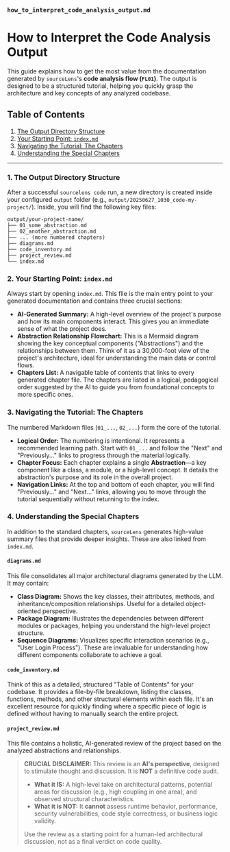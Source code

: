
### `how_to_interpret_code_analysis_output.md`

# How to Interpret the Code Analysis Output

This guide explains how to get the most value from the documentation generated by `sourceLens`'s **code analysis flow (`FL01`)**. The output is designed to be a structured tutorial, helping you quickly grasp the architecture and key concepts of any analyzed codebase.

## Table of Contents
1.  [The Output Directory Structure](#1-the-output-directory-structure)
2.  [Your Starting Point: `index.md`](#2-your-starting-point-indexmd)
3.  [Navigating the Tutorial: The Chapters](#3-navigating-the-tutorial-the-chapters)
4.  [Understanding the Special Chapters](#4-understanding-the-special-chapters)

---

### 1. The Output Directory Structure

After a successful `sourcelens code` run, a new directory is created inside your configured `output` folder (e.g., `output/20250627_1030_code-my-project/`). Inside, you will find the following key files:

```
output/your-project-name/
├── 01_some_abstraction.md
├── 02_another_abstraction.md
├── ... (more numbered chapters)
├── diagrams.md
├── code_inventory.md
├── project_review.md
└── index.md
```

### 2. Your Starting Point: `index.md`

Always start by opening `index.md`. This file is the main entry point to your generated documentation and contains three crucial sections:

*   **AI-Generated Summary:** A high-level overview of the project's purpose and how its main components interact. This gives you an immediate sense of what the project does.
*   **Abstraction Relationship Flowchart:** This is a Mermaid diagram showing the key conceptual components ("Abstractions") and the relationships between them. Think of it as a 30,000-foot view of the project's architecture, ideal for understanding the main data or control flows.
*   **Chapters List:** A navigable table of contents that links to every generated chapter file. The chapters are listed in a logical, pedagogical order suggested by the AI to guide you from foundational concepts to more specific ones.

### 3. Navigating the Tutorial: The Chapters

The numbered Markdown files (`01_...`, `02_...`) form the core of the tutorial.

*   **Logical Order:** The numbering is intentional. It represents a recommended learning path. Start with `01_...` and follow the "Next" and "Previously..." links to progress through the material logically.
*   **Chapter Focus:** Each chapter explains a single **Abstraction**—a key component like a class, a module, or a high-level concept. It details the abstraction's purpose and its role in the overall project.
*   **Navigation Links:** At the top and bottom of each chapter, you will find "Previously..." and "Next..." links, allowing you to move through the tutorial sequentially without returning to the index.

### 4. Understanding the Special Chapters

In addition to the standard chapters, `sourceLens` generates high-value summary files that provide deeper insights. These are also linked from `index.md`.

#### `diagrams.md`
This file consolidates all major architectural diagrams generated by the LLM. It may contain:
*   **Class Diagram:** Shows the key classes, their attributes, methods, and inheritance/composition relationships. Useful for a detailed object-oriented perspective.
*   **Package Diagram:** Illustrates the dependencies between different modules or packages, helping you understand the high-level project structure.
*   **Sequence Diagrams:** Visualizes specific interaction scenarios (e.g., "User Login Process"). These are invaluable for understanding how different components collaborate to achieve a goal.

#### `code_inventory.md`
Think of this as a detailed, structured "Table of Contents" for your codebase. It provides a file-by-file breakdown, listing the classes, functions, methods, and other structural elements within each file. It's an excellent resource for quickly finding where a specific piece of logic is defined without having to manually search the entire project.

#### `project_review.md`
This file contains a holistic, AI-generated review of the project based on the analyzed abstractions and relationships.

> **CRUCIAL DISCLAIMER:** This review is an **AI's perspective**, designed to stimulate thought and discussion. It is **NOT** a definitive code audit.
>
> *   **What it IS:** A high-level take on architectural patterns, potential areas for discussion (e.g., high coupling in one area), and observed structural characteristics.
> *   **What it is NOT:** It **cannot** assess runtime behavior, performance, security vulnerabilities, code style correctness, or business logic validity.
>
> Use the review as a starting point for a human-led architectural discussion, not as a final verdict on code quality.
